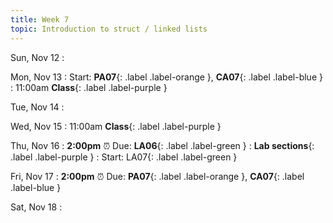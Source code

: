 ```yaml
---
title: Week 7
topic: Introduction to struct / linked lists
---
```

Sun, Nov 12
: 

Mon, Nov 13
: Start: **PA07**{: .label .label-orange }, **CA07**{: .label .label-blue }
: 11:00am **Class**{: .label .label-purple }


Tue, Nov 14
: 

Wed, Nov 15
: 11:00am **Class**{: .label .label-purple } 


Thu, Nov 16
: **2:00pm**  ⏰  Due: **LA06**{: .label .label-green }
: **Lab sections**{: .label .label-purple }
: Start: LA07{: .label .label-green }


Fri, Nov 17
: **2:00pm**  ⏰  Due: **PA07**{: .label .label-orange }, **CA07**{: .label .label-blue }


Sat, Nov 18
: 

